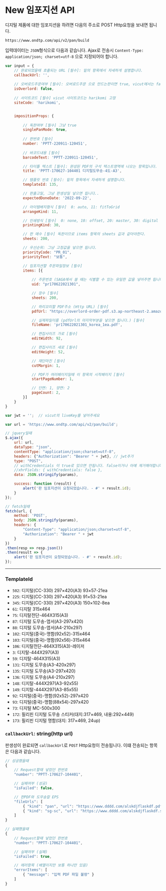 # New 임포지션 API

디지털 제품에 대한 임포지션을 하려면 다음의 주소로 POST Http요청을 보내면 됩니다.

`https://www.ondtp.com/api/v2/pan/build`

입력데이터는 `JSON`형식으로 다음과 같습니다. Ajax로 전송시 `Content-Type: application/json; charset=utf-8` 으로 지정되어야 합니다.


```js
var input = {
    // 완료되었을때 호출되는 URL [필수]: 밑의 항목에서 자세하게 설명합니다.
    callbackUrl: '',
    
    // 오버로드주문여부 [필수]: 오버로드주문 으로 만드는판이면 true, vicut에서는 false 고정 
    isOverlord: false,
    
    // 사이트코드 [필수] vicut 사이트코드는 harikomi 고정
    siteCode: 'harikomi',


    impositionProps: {
    
        // 독판여부 [필수] 그냥 true
        singlePanMode: true,
        
        // 판번호 [필수]
        number: 'PPTT-220911-120451',
        
        // 바코드내용 [필수]
        barcodeText: 'PPTT-220911-120451', 

        // 타이틀 텍스트 [필수]: 완성된 PDF의 구석 텍스트영역에 나오는 항목입니다. 
        title: 'PPTT-170627-104401 디지털도무송-4도-A3', 

        // 템플릿 번호 [필수]: 밑의 항목에서 자세하게 설명합니다. 
        templateId: 135, 

        // 판출고일, 그냥 판생성일 넣으면 됩니다..
        expectedDoneDate: '2022-09-22', 

        // 아이템배치형식 [필수]  0: auto, 11: fitToGrid
        arrangeKind: 11, 

        // 인쇄방식 [필수]  0: none, 10: offset, 20: master, 30: digital
        printingKind: 30, 

        // 판 매수 [필수] 독판이므로 items 항목의 sheets 값과 같아야한다.
        sheets: 200, 

        // 우선순위: 그냥 고정값을 넣으면 됩니다.
        priorityCode: "PR_01",
        priorityText: "보통",

        // 임포지션할 주문파일정보 [필수]
        items: [{
        
            // 주문번호 (SAGA에서 쓸 때는 식별할 수 있는 유일한 값을 넣어주면 됩니다.) [필수]
            uid: "pr170622021301",

            // 장수 [필수]
            sheets: 200,

            // 하리꼬미할 PDF주소 (Http URL) [필수]
            pdfUrl: "https://overlord-order-pdf.s3.ap-northeast-2.amazonaws.com/3FED/pr170622021301_korea_24ea.pdf",

            // 실제파일이름 (pdfUrl의 마지막부분을 넣으면 됩니다.) [필수]
            fileName: 'pr170622021301_korea_1ea.pdf',

            // 편집사이즈 가로 [필수]
            editWidth: 92,

            // 편집사이즈 세로 [필수]
            editHeight: 52,

            // 재단마진 [필수]
            cutMargin: 1,

            // PDF가 여러페이지일때 이 항목의 시작페이지 [필수]
            startPageNumber: 1,

            // 단면: 1, 양면: 2
            pageCount: 2, 
        }]
    }
}

var jwt = '';  // vicut의 liveKey를 넣어주세요

var url = 'https://www.ondtp.com/api/v2/pan/build';

// jquery일때
$.ajax({
    url: url,
    dataType: "json",
    contentType: "application/json;charset=utf-8",
    headers: {"Authorization": "Bearer " + jwt}, // jwt추가
    type: "POST",
    // withCredentials 이 true로 있으면 안됩니다. false이거나 아예 제거해야합니다.
    //xhrFields: { withCredentials: false }, 
    data: JSON.stringify(params),

    success: function (result) {
        alert('판 임포지션이 요청되었습니다. - #' + result.id);
    }
});

// fetch일때
fetch(url, {
    method: 'POST',
    body: JSON.stringify(params),
    headers: {
        "Content-Type": "application/json;charset=utf-8",
        "Authorization": "Bearer " + jwt
    }
})
.then(resp => resp.json())
.then(result => {
    alert('판 임포지션이 요청되었습니다. - #' + result.id);
});
```

- - -

### TemplateId 
 * `502`: 디지털(CC-330) 297×420(A3) 93×57-21ea
 * `225`: 디지털(CC-330) 297×420(A3) 91×53-21ea
 * `345`: 디지털(CC-330) 297×420(A3) 150×102-8ea 
 * `61`: 디지탈 315x464
 * `75`: 디지탈전단-464X315(A3)
 * `87`: 디지털 도무송-엽서(A3-297x420)
 * `88`: 디지털 도무송-엽서(A4-210x297)
 * `102`: 디지털(중국)-명함(92x52)-315x464
 * `103`: 디지털(중국)-명함(92x56)-315x464
 * `106`: 디지탈전단-464X315(A3)-레이저
 * `3`: 디지탈-444X297(A3)
 * `59`: 디지탈-464X315(A3)
 * `131`: 디지털 도무송(A3-420x297)
 * `135`: 디지털 도무송(A3-297x420)
 * `136`: 디지털 도무송(A4-210x297)
 * `148`: 디지탈-444X297(A3-92x55)
 * `149`: 디지탈-444X297(A3-85x55)
 * `92`: 디지털(중국)-명함(92x52)-297x420
 * `93`: 디지털(중국)-명함(88x54)-297x420
 * `73`: 디지털 MC-500x300
 * `172`: 필리핀 디지털 도무송 스티커(대지:317×469, 내용:292×449)
 * `173`: 필리핀 디지털 명함(대지: 317×469, 24up)


 ### `callbackUrl`: string(http url)

판생성이 완료되면 `callbackUrl`로 `POST` Http요청이 전송됩니다. 이떄 전송되는 항목은 다음과 같습니다.

```js
// 성공했을때
{
    // Request할때 넣었던 판번호
    "number": "PPTT-170627-104401",

    // 실패여부 (성공)
    "isFailed": false,

    // 판PDF와 도무송칼 EPS
    "fileUrls": [
        { "kind": "pan", "url": "https://www.dddd.com/alskdjflaskdf.pdf" }
        { "kind": "sg-sc", "url": "https://www.dddd.com/alskdjflaskdf.sg-sc.pdf" }
    ]
}

// 실패했을때
{
    // Request할때 넣었던 판번호
    "number": "PPTT-170627-104401",

    // 실패여부 (실패)
    "isFailed": true,

    // 에러항목 (배열이지만 보통 하나만 있음)
    "errorItems": [
        { "message": "입력 PDF 파일 불량" }
    ]
}

```
